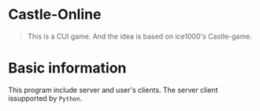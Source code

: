 # Castle-Online

> This is a CUI game. And the idea is based on ice1000's Castle-game.

# Basic information

This program include server and user's clients. The server client issupported by `Python`.
